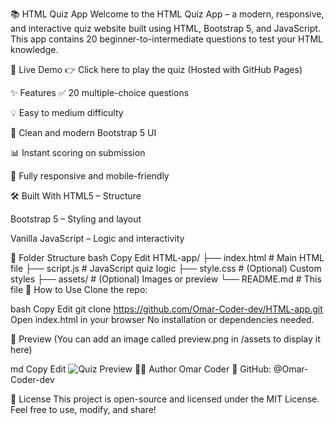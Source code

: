 📚 HTML Quiz App
Welcome to the HTML Quiz App – a modern, responsive, and interactive quiz website built using HTML, Bootstrap 5, and JavaScript. This app contains 20 beginner-to-intermediate questions to test your HTML knowledge.

🔗 Live Demo
👉 Click here to play the quiz
(Hosted with GitHub Pages)

✨ Features
✅ 20 multiple-choice questions

💡 Easy to medium difficulty

🎨 Clean and modern Bootstrap 5 UI

📊 Instant scoring on submission

📱 Fully responsive and mobile-friendly

🛠️ Built With
HTML5 – Structure

Bootstrap 5 – Styling and layout

Vanilla JavaScript – Logic and interactivity

📂 Folder Structure
bash
Copy
Edit
HTML-app/
├── index.html       # Main HTML file
├── script.js        # JavaScript quiz logic
├── style.css        # (Optional) Custom styles
├── assets/          # (Optional) Images or preview
└── README.md        # This file
🚀 How to Use
Clone the repo:

bash
Copy
Edit
git clone https://github.com/Omar-Coder-dev/HTML-app.git
Open index.html in your browser
No installation or dependencies needed.

📸 Preview
(You can add an image called preview.png in /assets to display it here)

md
Copy
Edit
![Quiz Preview](assets/preview.png)
🙋‍♂️ Author
Omar Coder
🔗 GitHub: @Omar-Coder-dev

📜 License
This project is open-source and licensed under the MIT License.
Feel free to use, modify, and share!
